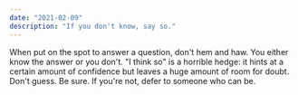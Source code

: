 ```yaml
---
date: "2021-02-09"
description: "If you don't know, say so."
---
```


When put on the spot to answer a question, don't hem and haw. You either know the answer or you don't. "I think so" is a horrible hedge: it hints at a certain amount of confidence but leaves a huge amount of room for doubt. Don't guess. Be sure. If you're not, defer to someone who can be.